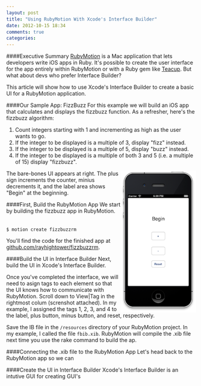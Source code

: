 ```yaml
---
layout: post
title: "Using RubyMotion With Xcode's Interface Builder"
date: 2012-10-15 18:34
comments: true
categories: 
---
```


####Executive Summary
[RubyMotion](http://www.rubymotion.com/) is a Mac application that lets developers write iOS apps in
Ruby. It's possible to create the user interface for the app entirely
within RubyMotion or with a Ruby gem like [Teacup](https://github.com/rubymotion/teacup). But what about devs who prefer Interface Builder?

This article will show how to use Xcode's Interface Builder to create a basic UI for
a RubyMotion application.
<!-- more -->

####Our Sample App: FizzBuzz
For this example we will build an iOS app that calculates and displays
the fizzbuzz function. As a refresher, here's the fizzbuzz algorithm:

1. Count integers starting with 1 and incrementing as high as the user wants to go.
2. If the integer to be displayed is a multiple of 3, display "fizz" instead.
3. If the integer to be displayed is a multiple of 5, display "buzz" instead.
4. If the integer to be displayed is a multiple of both 3 and 5 (i.e. a multiple of 15) display "fizzbuzz".

<img src="/assets/fizzbuzzrm.png" width = "200" align = "right">
The bare-bones UI appears at right. The plus sign increments the
counter, minius decrements it, and the label area shows "Begin" at
the beginning.


####First, Build the RubyMotion App
We start by building the fizzbuzz app in RubyMotion.

<code>
$ motion create fizzbuzzrm
</code>

You'll find the code for the finished app at [github.com/rayhightower/fizzbuzzrm](github.com/rayhightower/fizzbuzzrm).

####Build the UI in Interface Builder
Next, build the UI in Xcode's Interface Builder.

Once you've completed the interface, we will need to asign tags to each
element so that the UI knows how to communicate with RubyMotion. Scroll
down to View|Tag in the rightmost colum (screnshot attached). In my
example, I assigned the tags 1, 2, 3, and 4 to the label, plus button,
minus button, and reset, respectively.

Save the IB file in the <code>/resources</code> directory of your
RubyMotion project. In my example, I called the file
<code>fbib.xib</code>. RubyMotion will compile the .xib file next time
you use the rake command to build the ap.

####Connecting the .xib file to the RubyMotion App
Let's head back to the RubyMotion app so we can 




####Create the UI in Interface Builder
Xcode's Interface Builder is an intutive GUI for creating GUI's 
